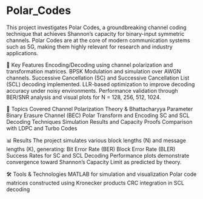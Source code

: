 # Polar_Codes
This project investigates Polar Codes, a groundbreaking channel coding technique that achieves Shannon’s capacity for binary-input symmetric channels. Polar Codes are at the core of modern communication systems such as 5G, making them highly relevant for research and industry applications.

📌 Key Features
Encoding/Decoding using channel polarization and transformation matrices.
BPSK Modulation and simulation over AWGN channels.
Successive Cancellation (SC) and Successive Cancellation List (SCL) decoding implemented.
LLR-based optimization to improve decoding accuracy under noisy environments.
Performance validation through BER/SNR analysis and visual plots for N = 128, 256, 512, 1024.

🔬 Topics Covered
Channel Polarization Theory & Bhattacharyya Parameter
Binary Erasure Channel (BEC)
Polar Transform and Encoding
SC and SCL Decoding Techniques
Simulation Results and Capacity Proofs
Comparison with LDPC and Turbo Codes

📊 Results
The project simulates various block lengths (N) and message lengths (K), generating:
Bit Error Rate (BER)
Block Error Rate (BLER)
Success Rates for SC and SCL Decoding
Performance plots demonstrate convergence toward Shannon’s Capacity Limit as predicted by theory.

🛠 Tools & Technologies
MATLAB for simulation and visualization
Polar code matrices constructed using Kronecker products
CRC integration in SCL decoding
